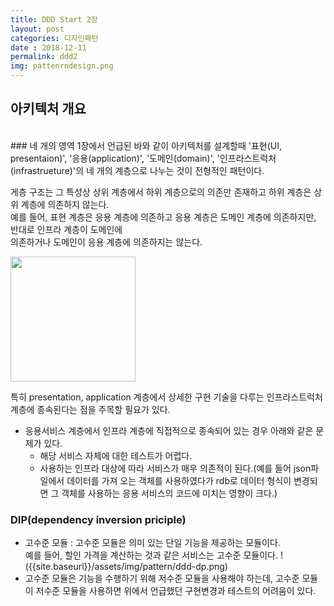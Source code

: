 ```yaml
---
title: DDD Start 2장
layout: post
categories: 디자인패턴
date : 2018-12-11
permalink: ddd2
img: pattenrndesign.png
---
```


## 아키텍처 개요  
<br>
### 네 개의 영역
1장에서 언급된 바와 같이 아키텍처를 설계할때 '표현(UI, presentaion)', '응용(application)', '도메인(domain)', '인프라스트럭처(infrastrueture)'의 네 개의 계층으로 나누는 것이 전형적인 패턴이다.

게층 구조는 그 특성상 상위 계층에서 하위 계층으로의 의존만 존재하고 하위 계층은 상위 계층에 의존하지 않는다.  
예를 들어, 표현 계층은 응용 계층에 의존하고 응용 계층은 도메인 계층에 의존하지만, 반대로 인프라 계층이 도메인에  
의존하거나 도메인이 응용 계층에 의존하지는 않는다.

<img src="{{site.baseurl}}/assets/img/pattern/ddd-layer.png" width="200">  

특히 presentation, application 계층에서 상세한 구현 기술을 다루는 인프라스트럭처 계층에 종속된다는 점을 주목할 필요가 있다.  

* 응용서비스 계층에서 인프라 계층에 직접적으로 종속되어 있는 경우 아래와 같은 문제가 있다.
  * 해당 서비스 자체에 대한 테스트가 어렵다.
  * 사용하는 인프라 대상에 따라 서비스가 매우 의존적이 된다.(예를 들어 json파일에서 데이터를 가져 오는 객체를 사용하였다가
    rdb로 데이터 형식이 변경되면 그 객체를 사용하는 응용 서비스의 코드에 미치는 영향이 크다.)

### DIP(dependency inversion priciple)
* 고수준 모듈 : 고수준 모듈은 의미 있는 단일 기능을 제공하는 모듈이다.  
  예를 들어, 할인 가격을 계산하는 것과 같은 서비스는 고수준 모듈이다.
  !({{site.baseurl}}/assets/img/pattern/ddd-dp.png)
* 고수준 모듈은 기능을 수행하기 위해 저수준 모듈을 사용해야 하는데, 고수준 모듈이 저수준 모듈을 사용하면
  위에서 언급했던 구현변경과 테스트의 어려움이 있다.
